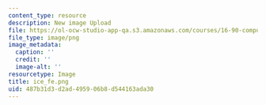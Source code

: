 ```yaml
---
content_type: resource
description: New image Upload
file: https://ol-ocw-studio-app-qa.s3.amazonaws.com/courses/16-90-computational-methods-in-aerospace-engineering-spring-2014/487b31d3d2ad495906b8d544163ada30_ice_fe.png
file_type: image/png
image_metadata:
  caption: ''
  credit: ''
  image-alt: ''
resourcetype: Image
title: ice_fe.png
uid: 487b31d3-d2ad-4959-06b8-d544163ada30
---
```

